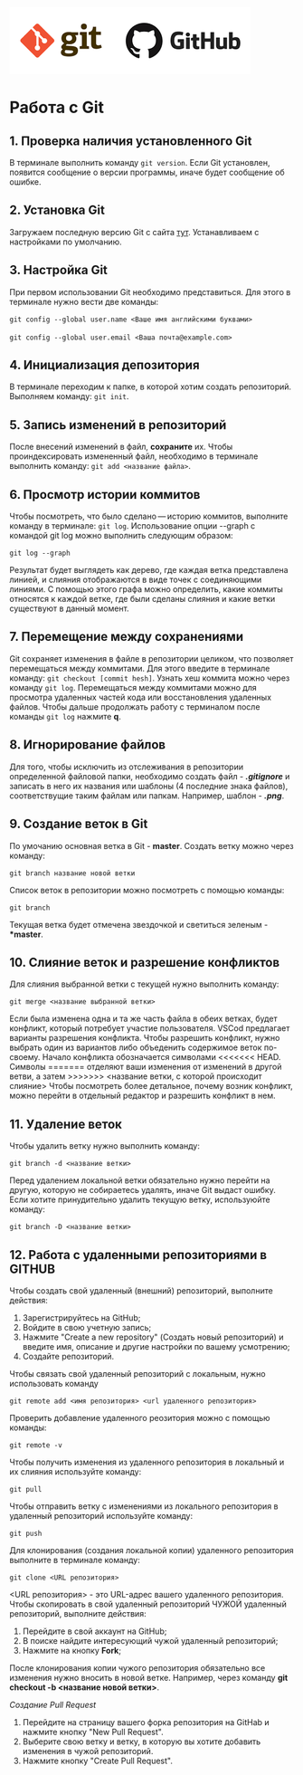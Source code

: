 ![logo](images.png)
# Работа с Git
## 1. Проверка наличия установленного Git

В терминале выполнить команду `git version`.
Если Git установлен, появится сообщение о версии программы, иначе будет сообщение об ошибке.
## 2. Установка Git
Загружаем последную версию Git с сайта [тут](https://git-scm.com/downloads).
Устанавливаем с настройками по умолчанию.
## 3. Настройка Git

При первом использовании Git необходимо представиться. Для этого в терминале нужно вести две команды:

```
git config --global user.name <Ваше имя английскими буквами>

git config --global user.email <Ваша почта@example.com>
```
## 4. Инициализация депозитория
В терминале переходим к папке, в которой хотим создать репозиторий. Выполняем команду: `git init`.

## 5. Запись изменений в репозиторий
После внесений изменений в файл, **сохраните** их. Чтобы проиндексировать измененный файл, необходимо в терминале выполнить команду: `git add <название файла>`.
## 6. Просмотр истории коммитов
Чтобы посмотреть, что было сделано — историю коммитов, выполните команду в терминале: `git log`. Использование опции --graph с командой git log можно выполнить следующим образом:
```
git log --graph
```

Результат будет выглядеть как дерево, где каждая ветка представлена линией, и слияния отображаются в виде точек с соединяющими линиями. С помощью этого графа можно определить, какие коммиты относятся к каждой ветке, где были сделаны слияния и какие ветки существуют в данный момент.
## 7. Перемещение между сохранениями
Git сохраняет изменения в файле в репозитории целиком, что позволяет перемещаться между коммитами. Для этого введите в терминале команду: `git checkout [commit hesh]`. Узнать хеш коммита можно через команду `git log`. Перемещаться между коммитами можно для просмотра удаленных частей кода или восстановления удаленных файлов. Чтобы дальше продолжать работу с терминалом после команды `git log` нажмите **q**.
## 8. Игнорирование файлов
Для того, чтобы исключить из отслеживания в репозитории определенной файловой папки, необходимо создать файл - ***.gitignore*** и записать в него их названия или шаблоны (4 последние знака файлов), соответствущие таким файлам или папкам. Например, шаблон - ***.png***.
## 9. Создание веток в Git
По умочанию основная ветка в Git - **master**.
Создать ветку можно через команду:
```
git branch название новой ветки
```
Список веток в репозитории можно посмотреть с помощью команды:
```
git branch
```
Текущая ветка будет отмечена звездочкой и светиться зеленым - **\*master**.

## 10. Слияние веток и разрешение конфликтов
Для слияния выбранной ветки с текущей нужно выполнить команду:
```
git merge <название выбранной ветки>
```
Если была изменена одна и та же часть файла в обеих ветках, будет конфликт, который потребует участие пользователя.
VSCod предлагает варианты разрешения конфликта. Чтобы разрешить конфликт, нужно выбрать один из вариантов либо объеденить содержимое веток по-своему. 
Начало конфликта обозначается символами <<<<<<< HEAD. Символы ======= отделяют ваши изменения от изменений в другой ветви, а затем >>>>>>> <название ветки, с которой происходит слияние>
Чтобы посмотреть более детальное, почему возник конфликт, можно перейти в отдельный редактор и разрешить конфликт в нем.
## 11. Удаление веток
Чтобы удалить ветку нужно выполнить команду:
```
git branch -d <название ветки>
```
Перед удалением локальной ветки обязательно нужно перейти на другую, которую не собираетесь удалять, иначе Git выдаст ошибку. Если хотите принудительно удалить текущую ветку, используюйте команду:
```
git branch -D <название ветки>
```
## 12. Работа с удаленными репозиториями в GITHUB
Чтобы создать свой удаленный (внешний) репозиторий, выполните действия:
1. Зарегистрируйтесь на GitHub;
2. Войдите в свою учетную запись;
3. Нажмите "Create a new repository" (Создать новый репозиторий) и введите имя, описание и другие настройки по вашему усмотрению;
4. Создайте репозиторий.

Чтобы связать свой удаленный репозиторий с локальным, нужно использовать команду

```
git remote add <имя репозитория> <url удаленного репозитория>
```
Проверить добавление удаленного реозитория можно с помощью команды:
```
git remote -v
```
Чтобы получить изменения из удаленного репозитория в локальный и их слияния используйте команду:

```
git pull
```
Чтобы отправить ветку с изменениями из локального репозитория в удаленный репозиторий используйте команду:

 ```
 git push
```
Для клонирования (создания локальной копии) удаленного репозитория выполните в терминале команду:
```
git clone <URL репозитория>
```
<URL репозитория> - это URL-адрес вашего удаленного репозитория.
Чтобы скопировать в свой удаленный репозиторий ЧУЖОЙ удаленный репозиторий, выполните действия:

1. Перейдите в свой аккаунт на GitHub;
2. В поиске найдите интересующий чужой удаленный репозиторий;
3. Нажмите на кнопку **Fork**;

После клонирования копии чужого репозитория обязательно все изменения нужно вносить в новой ветке. Например, через команду **git checkout -b <название новой ветки>**.

*Создание Pull Request*

1. Перейдите на страницу вашего форка репозитория на GitHab и нажмите кнопку "New Pull Request". 
2. Выберите свою ветку и ветку, в которую вы хотите добавить изменения в чужой репозиторий.
3. Нажмите кнопку "Create Pull Request".